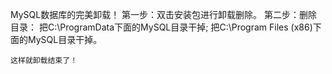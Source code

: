 MySQL数据库的完美卸载！
	第一步：双击安装包进行卸载删除。
	第二步：删除目录：
		把C:\ProgramData下面的MySQL目录干掉;
		把C:\Program Files (x86)下面的MySQL目录干掉。

	这样就卸载结束了！
